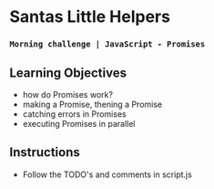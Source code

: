 # Santas Little Helpers
### `Morning challenge | JavaScript - Promises`

## Learning Objectives
- how do Promises work?
- making a Promise, thening a Promise
- catching errors in Promises
- executing Promises in parallel

## Instructions
- Follow the TODO's and comments in script.js